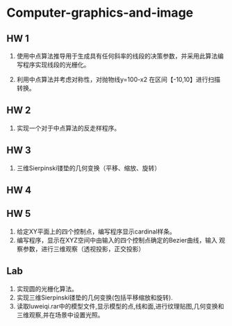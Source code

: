 # Computer-graphics-and-image

## HW 1

1. 使用中点算法推导用于生成具有任何斜率的线段的决策参数，并采用此算法编写程序实现线段的光栅化。

2. 利用中点算法并考虑对称性，对抛物线y=100-x2 在区间【-10,10】进行扫描转换。

    

## HW 2

1. 实现一个对于中点算法的反走样程序。

   

## HW 3

1. 三维Sierpinski镂垫的几何变换（平移、缩放、旋转）



## HW 4





## HW 5

1. 给定XY平面上的四个控制点，编写程序显示cardinal样条。
2. 编写程序，显示在XYZ空间中由输入的四个控制点确定的Bezier曲线，输入
   观察参数，进行三维观察（透视投影，正交投影）



## Lab

1.	实现圆的光栅化算法。
2.	实现三维Sierpinski镂垫的几何变换(包括平移缩放和旋转).
3.	读取luweiqi.rar中的模型文件,显示模型的点,线和面,进行纹理贴图,几何变换和三维观察,并在场景中设置光照。